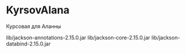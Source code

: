 # KyrsovAlana
Курсовая для Аланны

lib/jackson-annotations-2.15.0.jar
lib/jackson-core-2.15.0.jar
lib/jackson-databind-2.15.0.jar
